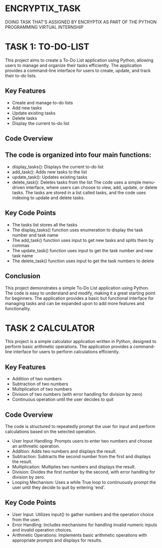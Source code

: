 # ENCRYPTIX_TASK
DOING TASK THAT'S ASSIGNED BY ENCRYPTIX AS PART OF THE PYTHON PROGRAMMING VIRTUAL INTERNSHIP

##
# TASK 1: TO-DO-LIST
This project aims to create a To-Do List application using Python, allowing users to manage and organize their tasks efficiently. The application provides a command-line interface for users to create, update, and track their to-do lists.

## Key Features
- Create and manage to-do lists
- Add new tasks
- Update existing tasks
- Delete tasks
- Display the current to-do list

## Code Overview
## The code is organized into four main functions:
- display_tasks(): Displays the current to-do list
- add_task(): Adds new tasks to the list
- update_task(): Updates existing tasks
- delete_task(): Deletes tasks from the list
The code uses a simple menu-driven interface, where users can choose to view, add, update, or delete tasks. The tasks are stored in a list called tasks, and the code uses indexing to update and delete tasks.

## Key Code Points
- The tasks list stores all the tasks
- The display_tasks() function uses enumeration to display the task number and task name
- The add_task() function uses input to get new tasks and splits them by commas
- The update_task() function uses input to get the task number and new task name
- The delete_task() function uses input to get the task numbers to delete

## Conclusion
This project demonstrates a simple To-Do List application using Python. The code is easy to understand and modify, making it a great starting point for beginners. The application provides a basic but functional interface for managing tasks and can be expanded upon to add more features and functionality.



##
# TASK 2 CALCULATOR
This project is a simple calculator application written in Python, designed to perform basic arithmetic operations. The application provides a command-line interface for users to perform calculations efficiently.

## Key Features
- Addition of two numbers
- Subtraction of two numbers
- Multiplication of two numbers
- Division of two numbers (with error handling for division by zero)
- Continuous operation until the user decides to quit

## Code Overview
The code is structured to repeatedly prompt the user for input and perform calculations based on the selected operation.

- User Input Handling: Prompts users to enter two numbers and choose an arithmetic operation.
- Addition: Adds two numbers and displays the result.
- Subtraction: Subtracts the second number from the first and displays the result.
- Multiplication: Multiplies two numbers and displays the result.
- Division: Divides the first number by the second, with error handling for division by zero.
- Looping Mechanism: Uses a while True loop to continuously prompt the user until they decide to quit by entering 'end'.

## Key Code Points
- User Input: Utilizes input() to gather numbers and the operation choice from the user.
- Error Handling: Includes mechanisms for handling invalid numeric inputs and invalid operation choices.
- Arithmetic Operations: Implements basic arithmetic operations with appropriate prompts and displays for results.

## 

